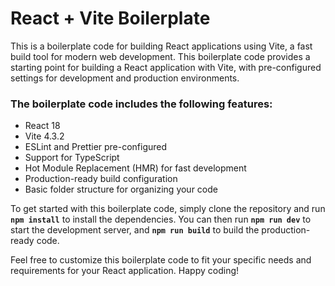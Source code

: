 # React + Vite Boilerplate

This is a boilerplate code for building React applications using Vite, a fast build tool for modern web development. This boilerplate code provides a starting point for building a React application with Vite, with pre-configured settings for development and production environments.

### The boilerplate code includes the following features:
+ React 18
+ Vite 4.3.2
+ ESLint and Prettier pre-configured
+ Support for TypeScript
+ Hot Module Replacement (HMR) for fast development
+ Production-ready build configuration
+ Basic folder structure for organizing your code

To get started with this boilerplate code, simply clone the repository and run **`npm install`** to install the dependencies. You can then run **`npm run dev`** to start the development server, and **`npm run build`** to build the production-ready code.

Feel free to customize this boilerplate code to fit your specific needs and requirements for your React application. Happy coding!
